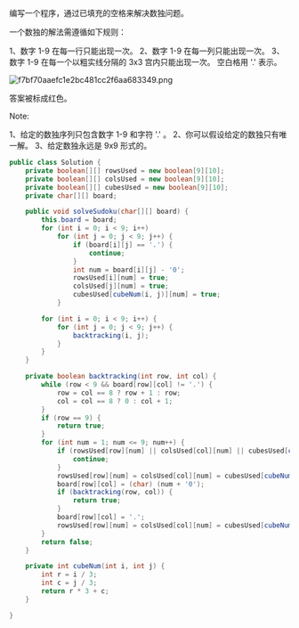 编写一个程序，通过已填充的空格来解决数独问题。

一个数独的解法需遵循如下规则：

1、数字 1-9 在每一行只能出现一次。
2、数字 1-9 在每一列只能出现一次。
3、数字 1-9 在每一个以粗实线分隔的 3x3 宫内只能出现一次。
空白格用 '.' 表示。

![f7bf70aaefc1e2bc481cc2f6aa683349.png](evernotecid://113C0B43-B030-456A-9E07-400447648BD8/appyinxiangcom/19492832/ENResource/p59342)

答案被标成红色。

Note:

1、给定的数独序列只包含数字 1-9 和字符 '.' 。
2、你可以假设给定的数独只有唯一解。
3、给定数独永远是 9x9 形式的。

```java
public class Solution {
    private boolean[][] rowsUsed = new boolean[9][10];
    private boolean[][] colsUsed = new boolean[9][10];
    private boolean[][] cubesUsed = new boolean[9][10];
    private char[][] board;

    public void solveSudoku(char[][] board) {
        this.board = board;
        for (int i = 0; i < 9; i++)
            for (int j = 0; j < 9; j++) {
                if (board[i][j] == '.') {
                    continue;
                }
                int num = board[i][j] - '0';
                rowsUsed[i][num] = true;
                colsUsed[j][num] = true;
                cubesUsed[cubeNum(i, j)][num] = true;
            }

        for (int i = 0; i < 9; i++) {
            for (int j = 0; j < 9; j++) {
                backtracking(i, j);
            }
        }
    }

    private boolean backtracking(int row, int col) {
        while (row < 9 && board[row][col] != '.') {
            row = col == 8 ? row + 1 : row;
            col = col == 8 ? 0 : col + 1;
        }
        if (row == 9) {
            return true;
        }
        for (int num = 1; num <= 9; num++) {
            if (rowsUsed[row][num] || colsUsed[col][num] || cubesUsed[cubeNum(row, col)][num]) {
                continue;
            }
            rowsUsed[row][num] = colsUsed[col][num] = cubesUsed[cubeNum(row, col)][num] = true;
            board[row][col] = (char) (num + '0');
            if (backtracking(row, col)) {
                return true;
            }
            board[row][col] = '.';
            rowsUsed[row][num] = colsUsed[col][num] = cubesUsed[cubeNum(row, col)][num] = false;
        }
        return false;
    }

    private int cubeNum(int i, int j) {
        int r = i / 3;
        int c = j / 3;
        return r * 3 + c;
    }

}

```
